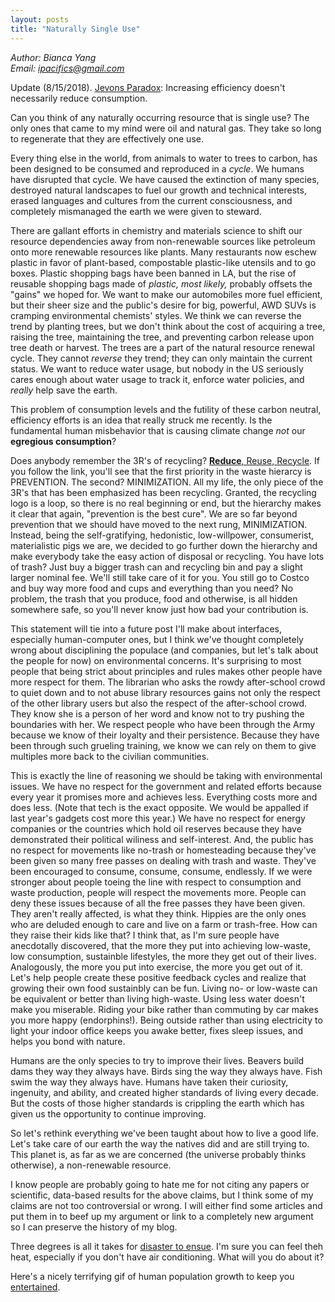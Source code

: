 ```yaml
---
layout: posts
title: "Naturally Single Use"
---
```

*Author: Bianca Yang*<br>
*Email: <a href="mailto:ipacifics@gmail.com?subject=Hello from the XDRT Blog">ipacifics@gmail.com</a>*<br>

Update (8/15/2018). [Jevons Paradox](https://en.wikipedia.org/wiki/Jevons_paradox?utm_source=hackernewsletter&utm_medium=email&utm_term=learn):
Increasing efficiency doesn't necessarily reduce consumption.

Can you think of any naturally occurring resource that is single use? The only
ones that came to my mind were oil and natural gas. They take so long to
regenerate that they are effectively one use.

Every thing else in the world, from animals to water to trees to carbon, has
been designed to be consumed and reproduced in a *cycle*. We humans have
disrupted that cycle. We have caused the extinction of many species,
destroyed natural landscapes to fuel our growth and technical interests,
erased languages and cultures from the current consciousness, and completely
mismanaged the earth we were given to steward.

There are gallant efforts in chemistry and materials science to shift our
resource dependencies away from non-renewable sources like petroleum onto
more renewable resources like plants. Many restaurants now eschew plastic in
favor of plant-based, compostable plastic-like utensils and to go boxes.
Plastic shopping bags have been banned in LA, but the rise of reusable
shopping bags made of *plastic, most likely,* probably offsets the "gains" we
hoped for. We want to make our automobiles more fuel efficient, but their
sheer size and the public's desire for big, powerful, AWD SUVs is cramping
environmental chemists' styles. We think we can reverse the trend by planting
trees, but we don't think about the cost of acquiring a tree, raising the
tree, maintaining the tree, and preventing carbon release upon tree death or
harvest. The trees are a part of the natural resource renewal cycle. They
cannot *reverse* they trend; they can only maintain the current status. We
want to reduce water usage, but nobody in the US seriously cares enough about
water usage to track it, enforce water policies, and *really* help save the
earth.

This problem of consumption levels and the futility of these carbon neutral,
efficiency efforts is an idea that really struck me recently. Is the
fundamental human misbehavior that is causing climate change *not* our
__egregious consumption__?

Does anybody remember the 3R's of recycling?
[__Reduce__, Reuse, Recycle](https://en.wikipedia.org/wiki/Waste_hierarchy).
If you follow the link, you'll see that the first priority in the waste
hierarcy is PREVENTION. The second? MINIMIZATION. All my life, the only
piece of the 3R's that has been emphasized has been recycling. Granted, the
recycling logo is a loop, so there is no real beginning or end, but the
hierarchy makes it clear that again, "prevention is the best cure". We are
so far beyond prevention that we should have moved to the next rung,
MINIMIZATION. Instead, being the self-gratifying, hedonistic, low-willpower,
consumerist, materialistic pigs we are, we decided to go further down the
hierarchy and make everybody take the easy action of disposal or recycling.
You have lots of trash? Just buy a bigger trash can and recycling bin and
pay a slight larger nominal fee. We'll still take care of it for you. You
still go to Costco and buy way more food and cups and everything than you
need? No problem, the trash that you produce, food and otherwise, is all
hidden somewhere safe, so you'll never know just how bad your contribution is.

This statement will tie into a future post I'll make about interfaces,
especially human-computer ones, but I think we've thought completely wrong
about disciplining the populace (and companies, but let's talk about the
people for now) on environmental concerns. It's surprising to most people that
being strict about principles and rules makes other people have more respect
for them. The librarian who asks the rowdy after-school crowd to quiet down
and to not abuse library resources gains not only the respect of the other
library users but also the respect of the after-school crowd. They know she
is a person of her word and know not to try pushing the boundaries with her.
We respect people who have been through the Army because we know of their
loyalty and their persistence. Because they have been through such grueling
training, we know we can rely on them to give multiples more back to the
civilian communities.

This is exactly the line of reasoning we should be taking with environmental
issues. We have no respect for the government and related efforts because
every year it promises more and achieves less. Everything costs more and
does less. (Note that tech is the exact opposite. We would be appalled if last
year's gadgets cost more this year.) We have no respect for energy companies
or the countries which hold oil reserves because they have demonstrated their
political wiliness and self-interest. And, the public has no respect for
movements like no-trash or homesteading because they've been given so many
free passes on dealing with trash and waste. They've been encouraged to
consume, consume, consume, endlessly. If we were stronger about people
toeing the line with respect to consumption and waste production, people will
respect the movements more. People can deny these issues because of all the
free passes they have been given. They aren't really affected, is what they
think. Hippies are the only ones who are deluded enough to care and live
on a farm or trash-free. How can they raise their kids like that? I think
that, as I'm sure people have anecdotally discovered, that the more they
put into achieving low-waste, low consumption, sustainble lifestyles, the
more they get out of their lives. Analogously, the more you put into exercise,
the more you get out of it. Let's help people create these positive feedback
cycles and realize that growing their own food sustainbly can be fun. Living
no- or low-waste can be equivalent or better than living high-waste. Using
less water doesn't make you miserable. Riding your bike rather than commuting
by car makes you more happy (endorphins!). Being outside rather than using
electricity to light your indoor office keeps you awake better, fixes sleep
issues, and helps you bond with nature.

Humans are the only species to try to improve their lives. Beavers build dams
they way they always have. Birds sing the way they always have. Fish swim
the way they always have. Humans have taken their curiosity, ingenuity, and
ability, and created higher standards of living every decade. But the costs
of those higher standards is crippling the earth which has given us the
opportunity to continue improving.

So let's rethink everything we've been taught about how to live a good life.
Let's take care of our earth the way the natives did and are still trying to.
This planet is, as far as we are concerned (the universe probably thinks
otherwise), a non-renewable resource.

I know people are probably going to hate me for not citing any papers or
scientific, data-based results for the above claims, but I think some of my
claims are not too controversial or wrong. I will either find some articles
and put them in to beef up my argument or link to a completely new
argument so I can preserve the history of my blog.

Three degrees is all it takes for
[disaster to ensue](http://www.global-greenhouse-warming.com/3-degrees.html).
I'm sure you can feel theh heat, especially if you don't have air
conditioning. What will you do about it?

Here's a nicely terrifying gif of human population growth to keep you
[entertained](https://i.imgur.com/eSheeFT.gifv).
